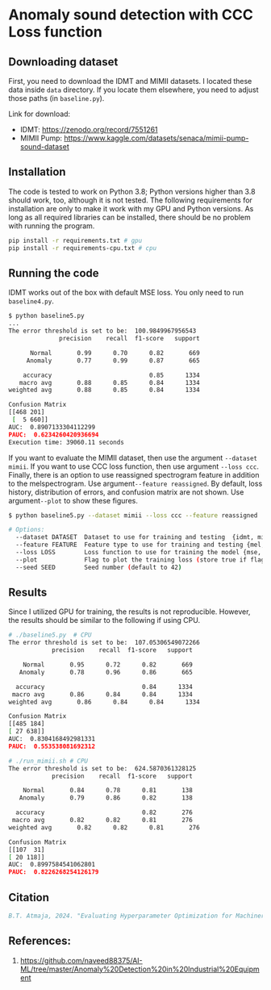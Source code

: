 # Anomaly sound detection with CCC Loss function

## Downloading dataset

First, you need to download the IDMT and MIMII datasets. I located these data
inside `data` directory. If you locate them elsewhere, you need to adjust those paths (in `baseline.py`).

Link for download:  

- IDMT: <https://zenodo.org/record/7551261>
- MIMII Pump: <https://www.kaggle.com/datasets/senaca/mimii-pump-sound-dataset>

## Installation
The code is tested to work on Python 3.8; Python versions higher than 3.8 should work, too, although it is not tested. The following requirements for installation are only to make it work with my GPU and Python versions. As long as all required libraries can be installed, there should be no problem with running the program.

```bash
pip install -r requirements.txt # gpu
pip install -r requirements-cpu.txt # cpu
```

## Running the code

IDMT works out of the box with default MSE loss. You only need to run `baseline4.py`.

```bash
$ python baseline5.py
...
The error threshold is set to be:  100.9849967956543
              precision    recall  f1-score   support

      Normal       0.99      0.70      0.82       669
     Anomaly       0.77      0.99      0.87       665

    accuracy                           0.85      1334
   macro avg       0.88      0.85      0.84      1334
weighted avg       0.88      0.85      0.84      1334

Confusion Matrix
[[468 201]
 [  5 660]]
AUC:  0.8907133304112299
PAUC:  0.6234260420936694
Execution time: 39060.11 seconds
```

If you want to evaluate the MIMII dataset, then use the argument `--dataset mimii`. If you want to use CCC loss function, then use argument `--loss ccc`. Finally, there is an option to use reassigned spectrogram feature in addition to the melspectrogram. Use argument`--feature reassigned`. By default, loss history, distribution of errors, and confusion matrix are not shown. Use argument`--plot` to show these figures.

```bash
$ python baseline5.py --dataset mimii --loss ccc --feature reassigned

# Options:
  --dataset DATASET  Dataset to use for training and testing  {idmt, mimii}
  --feature FEATURE  Feature type to use for training and testing {mel, reassigned}
  --loss LOSS        Loss function to use for training the model {mse, ccc, mae, mape}
  --plot             Flag to plot the training loss (store true if flagged)
  --seed SEED        Seed number (default to 42)
```

## Results
Since I utilized GPU for training, the results is not reproducible. However, the results should be similar to the following if using CPU.
  
  ```bash
  # ./baseline5.py  # CPU
The error threshold is set to be:  107.05306549072266
              precision    recall  f1-score   support

      Normal       0.95      0.72      0.82       669
     Anomaly       0.78      0.96      0.86       665

    accuracy                           0.84      1334
   macro avg       0.86      0.84      0.84      1334
weighted avg       0.86      0.84      0.84      1334

Confusion Matrix
[[485 184]
 [ 27 638]]
AUC:  0.8304168492981331
PAUC:  0.553538081692312

  # ./run_mimii.sh # CPU
  The error threshold is set to be:  624.5870361328125
              precision    recall  f1-score   support

      Normal       0.84      0.78      0.81       138
     Anomaly       0.79      0.86      0.82       138

    accuracy                           0.82       276
   macro avg       0.82      0.82      0.81       276
weighted avg       0.82      0.82      0.81       276

Confusion Matrix
[[107  31]
 [ 20 118]]
AUC:  0.8997584541062801
PAUC:  0.8226268254126179
  ```

## Citation

```bibtex
B.T. Atmaja, 2024. "Evaluating Hyperparameter Optimization for Machinery Anomalous Sound Detection", In proc. TENCON 2024 Singapore (Accepted, TBA)
```

## References:  

1. <https://github.com/naveed88375/AI-ML/tree/master/Anomaly%20Detection%20in%20Industrial%20Equipment>
